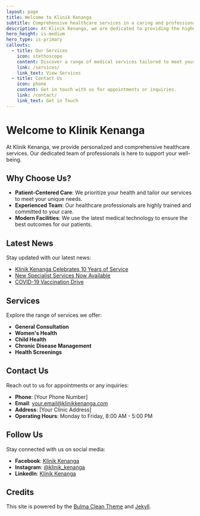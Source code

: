 ```yaml
---
layout: page
title: Welcome to Klinik Kenanga
subtitle: Comprehensive healthcare services in a caring and professional environment.
description: At Klinik Kenanga, we are dedicated to providing the highest standard of care to our patients.
hero_height: is-medium
hero_type: is-primary
callouts:
  - title: Our Services
    icon: stethoscope
    content: Discover a range of medical services tailored to meet your needs.
    link: /services/
    link_text: View Services
  - title: Contact Us
    icon: phone
    content: Get in touch with us for appointments or inquiries.
    link: /contact/
    link_text: Get in Touch
---
```


# Welcome to Klinik Kenanga

At Klinik Kenanga, we provide personalized and comprehensive healthcare services. Our dedicated team of professionals is here to support your well-being.

## Why Choose Us?

- **Patient-Centered Care**: We prioritize your health and tailor our services to meet your unique needs.
- **Experienced Team**: Our healthcare professionals are highly trained and committed to your care.
- **Modern Facilities**: We use the latest medical technology to ensure the best outcomes for our patients.

## Latest News

Stay updated with our latest news:

- [Klinik Kenanga Celebrates 10 Years of Service](/blog/celebrating-10-years)
- [New Specialist Services Now Available](/services/new-specialist-services)
- [COVID-19 Vaccination Drive](/news/covid-19-vaccination)

## Services

Explore the range of services we offer:

- **General Consultation**
- **Women's Health**
- **Child Health**
- **Chronic Disease Management**
- **Health Screenings**

## Contact Us

Reach out to us for appointments or any inquiries:

- **Phone**: [Your Phone Number]
- **Email**: [your.email@klinikkenanga.com](mailto:your.email@klinikkenanga.com)
- **Address**: [Your Clinic Address]
- **Operating Hours**: Monday to Friday, 8:00 AM - 5:00 PM

## Follow Us

Stay connected with us on social media:

- **Facebook**: [Klinik Kenanga](#)
- **Instagram**: [@klinik_kenanga](#)
- **LinkedIn**: [Klinik Kenanga](#)

## Credits

This site is powered by the [Bulma Clean Theme](https://www.csrhymes.com/bulma-clean-theme/docs/) and [Jekyll](https://jekyllrb.com/).
